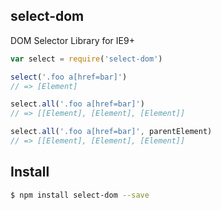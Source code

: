 ## select-dom

DOM Selector Library for IE9+

```js
var select = require('select-dom')

select('.foo a[href=bar]')
// => [Element]

select.all('.foo a[href=bar]')
// => [[Element], [Element], [Element]]

select.all('.foo a[href=bar]', parentElement)
// => [[Element], [Element], [Element]]
```

## Install

```bash
$ npm install select-dom --save
```
